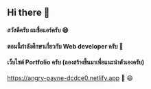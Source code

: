 ## Hi there 👋
#### สวัสดีครับ ผมชื่อแอร์ครับ 😄
#### ตอนนี้กำลังศึกษาเกี่ยวกับ Web developer ครับ 🔭
#### เว็บไซต์ Portfolio ครับ (ลองสร้างขึ้นมาเพื่อแนะนำตัวเองครับ)
https://angry-payne-dcdce0.netlify.app
🌱 😄

<!--
**airman00002/airman00002** is a ✨ _special_ ✨ repository because its `README.md` (this file) appears on your GitHub profile.

Here are some ideas to get you started:

- 🔭 I’m currently working on ...
- 🌱 I’m currently learning ...
- 👯 I’m looking to collaborate on ...
- 🤔 I’m looking for help with ...
- 💬 Ask me about ...
- 📫 How to reach me: ...
- 😄 Pronouns: ...
- ⚡ Fun fact: ...
-->
